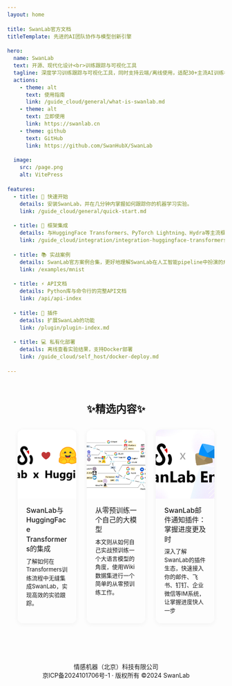 ```yaml
---
layout: home

title: SwanLab官方文档
titleTemplate: 先进的AI团队协作与模型创新引擎

hero:
  name: SwanLab
  text: 开源、现代化设计<br>训练跟踪与可视化工具
  tagline: 深度学习训练跟踪与可视化工具，同时支持云端/离线使用，适配30+主流AI训练框架
  actions:
    - theme: alt
      text: 使用指南
      link: /guide_cloud/general/what-is-swanlab.md
    - theme: alt
      text: 立即使用
      link: https://swanlab.cn
    - theme: github
      text: GitHub
      link: https://github.com/SwanHubX/SwanLab

  image:
    src: /page.png
    alt: VitePress

features:
  - title: 🚢 快速开始
    details: 安装SwanLab，并在几分钟内掌握如何跟踪你的机器学习实验。
    link: /guide_cloud/general/quick-start.md

  - title: 🤗 框架集成
    details: 与HuggingFace Transformers、PyTorch Lightning、Hydra等主流框架的集成文档。
    link: /guide_cloud/integration/integration-huggingface-transformers.md
  
  - title: 📚 实战案例
    details: SwanLab官方案例合集，更好地理解SwanLab在人工智能pipeline中扮演的角色和作用。
    link: /examples/mnist
  
  - title: ⚡️ API文档
    details: Python库与命令行的完整API文档
    link: /api/api-index

  - title: 🔌 插件
    details: 扩展SwanLab的功能
    link: /plugin/plugin-index.md
  
  - title: 💻 私有化部署
    details: 离线查看实验结果，支持Docker部署
    link: /guide_cloud/self_host/docker-deploy.md

---
```


<!-- 精选文章部分 -->
<div class="featured-articles">
  <h2>✨精选内容✨</h2>
  <div class="article-container">
    <div class="article-card">
      <a href="/guide_cloud/integration/integration-huggingface-transformers" class="article-link">
        <div class="article-cover">
          <img src="/assets/swanlab-love-hf.jpg" alt="文章1封面">
        </div>
        <h3>SwanLab与HuggingFace Transformers的集成</h3>
      </a>
      <p>了解如何在Transformers训练流程中无缝集成SwanLab，实现高效的实验跟踪。</p>
    </div>
    <div class="article-card">
      <a href="/examples/pretrain_llm" class="article-link">
        <div class="article-cover">
          <img src="/assets/examples/pretrain_llm/llm.png" alt="文章2封面">
        </div>
        <h3>从零预训练一个自己的大模型</h3>
      </a>
      <p>本文则从如何自己实战预训练一个大语言模型的角度，使用Wiki数据集进行一个简单的从零预训练工作。</p>
    </div>
    <div class="article-card">
      <a href="/plugin/notification-email" class="article-link">
        <div class="article-cover">
          <img src="/zh/plugin/notification-email/logo.jpg" alt="文章3封面">
        </div>
        <h3>SwanLab邮件通知插件：掌握进度更及时</h3>
      </a>
      <p>深入了解SwanLab的插件生态，快速接入你的邮件、飞书、钉钉、企业微信等IM系统，让掌握进度快人一步</p>
    </div>
  </div>
</div>

<style>
:root {
  --vp-home-hero-name-color: transparent !important;
  --vp-home-hero-name-background: -webkit-linear-gradient(120deg, #637de8 50%, #63ca8c) !important;

  --vp-home-hero-image-background-image: linear-gradient(-45deg, #8d9956 50%, #47caff 50%) !important;
  --vp-home-hero-image-filter: blur(44px) !important;
}

@media (min-width: 640px) {
  :root {
    --vp-home-hero-image-filter: blur(56px);
  }
}

@media (min-width: 960px) {
  :root {
    --vp-home-hero-image-filter: blur(68px);
  }
}

/* 自定义主题按钮样式 */
.VPButton.alt {
  font-weight: 700;
  display: flex;
  align-items: center;
  gap: 6px;
}

.VPButton.alt::before {
  content: "";
  display: inline-block;
  width: 16px;
  height: 16px;
  background-image: url("/guide.svg");
  background-size: contain;
  background-repeat: no-repeat;
  filter: var(--icon-filter, none);
}

/* 黑夜模式适配 */
.dark .VPButton.alt::before {
  --icon-filter: invert(1);
}

/* 为"立即使用"按钮设置不同的图标 */
.VPButton.alt[href="https://swanlab.cn"]::before {
  background-image: url("/icon_single.svg");
}

/* 自定义主题按钮样式 */
.VPButton.github {
  color: white;
  background-color: #121826;
  font-weight: 700;
  display: flex;
  align-items: center;
  gap: 6px;
}

.VPButton.github::before {
  content: "";
  display: inline-block;
  width: 16px;
  height: 16px;
  background-image: url("/github.svg");
  background-size: contain;
  background-repeat: no-repeat;
}

.VPButton.github:hover {
  color: white;
  background-color:rgb(39, 39, 39);
}

/* 精选文章样式 */
.featured-articles {
  max-width: 1200px;
  margin: 60px auto 0;
  padding: 0 24px;
}

.featured-articles h2 {
  text-align: center;
  font-size: 24px;
  margin-bottom: 32px;
  color: var(--vp-c-text-1);
  font-weight: 600;
}

.article-container {
  display: grid;
  grid-template-columns: repeat(1, 1fr);
  gap: 24px;
}

@media (min-width: 640px) {
  .article-container {
    grid-template-columns: repeat(2, 1fr);
  }
}

@media (min-width: 960px) {
  .article-container {
    grid-template-columns: repeat(3, 1fr);
  }
}

.article-card {
  background: var(--vp-c-bg-soft);
  border-radius: 12px;
  overflow: hidden;
  transition: transform 0.3s, box-shadow 0.3s;
  box-shadow: 0 2px 12px rgba(0, 0, 0, 0.05);
}

.article-card:hover {
  transform: translateY(-5px);
  box-shadow: 0 5px 20px rgba(0, 0, 0, 0.1);
}

.article-link {
  text-decoration: none !important;
  color: inherit;
  display: block;
  border-bottom: none !important;
}

.article-cover {
  height: 160px;
  overflow: hidden;
}

.article-cover img {
  width: 100%;
  height: 100%;
  object-fit: cover;
  transition: transform 0.5s;
}

.article-card:hover .article-cover img {
  transform: scale(1.05);
}

.article-card h3 {
  padding: 16px 20px 8px;
  margin: 0;
  font-size: 16px;
  color: var(--vp-c-text-1);
  transition: color 0.3s;
  border-bottom: none !important;
  font-weight: 500;
  line-height: 1.4;
}

.article-link:hover h3 {
  color: var(--vp-c-brand);
}

.article-card p {
  padding: 0 20px 20px;
  margin: 0;
  font-size: 13px;
  color: var(--vp-c-text-2);
  line-height: 1.5;
}

.read-more {
  display: inline-block;
  margin: 0 20px 20px;
  font-size: 14px;
  font-weight: 500;
  color: var(--vp-c-brand);
  text-decoration: none;
}

.read-more:hover {
  text-decoration: underline;
}
</style>


<!-- 分割线 -->
<div style="text-align: center; margin-top: 60px; padding: 10px; color: var(--vp-c-text-2); font-size: 14px;">
  <div style="border-top: 1px solid var(--vp-c-divider); margin: 20px 0;"></div>
  <p style="margin: 0 0;">情感机器（北京）科技有限公司</p>
  <p style="margin: 0 0;"><a href="https://beian.miit.gov.cn/" target="_blank" style="color: var(--vp-c-text-2); text-decoration: none;">京ICP备2024101706号-1</a> · 版权所有 ©2024 SwanLab</p>
</div>